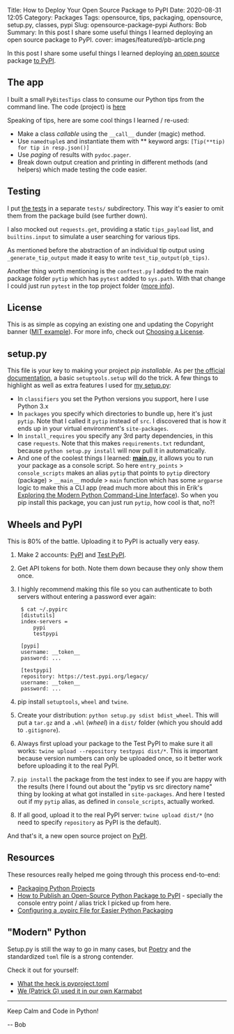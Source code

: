 Title: How to Deploy Your Open Source Package to PyPI
Date: 2020-08-31 12:05
Category: Packages
Tags: opensource, tips, packaging, opensource, setup.py, classes, pypi
Slug: opensource-package-pypi
Authors: Bob
Summary: In this post I share some useful things I learned deploying an open source package to PyPI.
cover: images/featured/pb-article.png

In this post I share some useful things I learned deploying [an open source](https://github.com/PyBites-Open-Source/pybites-tips) package [to PyPI](https://pypi.org/project/pybites-tips/).

## The app

I built a small `PyBitesTips` class to consume our Python tips from the command line. The code (project) is [here](https://github.com/PyBites-Open-Source/pybites-tips/blob/master/pytip/tips.py)

Speaking of tips, here are some cool things I learned / re-used:
- Make a class _callable_ using the `__call__` dunder (magic) method.
- Use `namedtuple`s and instantiate them with ** keyword args: `[Tip(**tip) for tip in resp.json()]`
- Use _paging_ of results with `pydoc.pager`.
- Break down output creation and printing in different methods (and helpers) which made testing the code easier.

## Testing

I put [the tests](https://github.com/PyBites-Open-Source/pybites-tips/blob/master/tests/test_tips.py) in a separate `tests/` subdirectory. This way it's easier to omit them from the package build (see further down).

I also mocked out `requests.get`, providing a static `tips_payload` list, and `builtins.input` to simulate a user searching for various tips.

As mentioned before the abstraction of an individual tip output using `_generate_tip_output` made it easy to write `test_tip_output(pb_tips)`.

Another thing worth mentioning is the `conftest.py` I added to the main package folder `pytip` which has `pytest` added to `sys.path`. With that change I could just run `pytest` in the top project folder ([more info](https://docs.pytest.org/en/stable/pythonpath.html)).

## License

This is as simple as copying an existing one and updating the Copyright banner ([MIT example](https://github.com/PyBites-Open-Source/pybites-tips/blob/master/LICENSE)). For more info, check out [Choosing a License](https://docs.python-guide.org/writing/license/).

## setup.py

This file is your key to making your project _pip installable_. As per [the official documentation](https://packaging.python.org/tutorials/packaging-projects/), a basic `setuptools.setup` will do the trick. A few things to highlight as well as extra features I used for [my setup.py](https://github.com/PyBites-Open-Source/pybites-tips/blob/master/setup.py):

- In `classifiers` you set the Python versions you support, here I use Python 3.x
- In `packages` you specify which directories to bundle up, here it's just `pytip`. Note that I called it `pytip` instead of `src`. I discovered that is how it ends up in your virtual environment's `site-packages`.
- In `install_requires` you specify any 3rd party dependencies, in this case `requests`. Note that this makes `requirements.txt` redundant, because `python setup.py install` will now pull it in automatically.
- And one of the coolest things I learned: [__main__.py](https://stackoverflow.com/questions/4042905/what-is-main-py), it allows you to run your package as a console script. So here `entry_points` > `console_scripts` makes an alias `pytip` that points to `pytip` directory (package) > `__main__` module > `main` function which has some `argparse` logic to make this a CLI app (read much more about this in Erik's [Exploring the Modern Python Command-Line Interface](https://pybit.es/guest-exploring-python-clis.html)). So when you pip install this package, you can just run `pytip`, how cool is that, no?!

## Wheels and PyPI

This is 80% of the battle. Uploading it to PyPI is actually very easy.

1. Make 2 accounts: [PyPI](https://pypi.org/) and [Test PyPI](https://test.pypi.org/).
2. Get API tokens for both. Note them down because they only show them once.
3. I highly recommend making this file so you can authenticate to both servers without entering a password ever again:

		$ cat ~/.pypirc
		[distutils]
		index-servers =
			pypi
			testpypi

		[pypi]
		username: __token__
		password: ...

		[testpypi]
		repository: https://test.pypi.org/legacy/
		username: __token__
		password: ...

4. pip install `setuptools`, `wheel` and `twine`.

5. Create your distribution: `python setup.py sdist bdist_wheel`. This will put a `tar.gz` and a `.whl` (_wheel_) in a `dist/` folder (which you should add to `.gitignore`).

6. Always first upload your package to the Test PyPI to make sure it all works: `twine upload --repository testpypi dist/*`. This is important because version numbers can only be uploaded once, so it better work before uploading it to the real PyPI.

7. `pip install` the package from the test index to see if you are happy with the results (here I found out about the "pytip vs src directory name" thing by looking at what got installed in `site-packages`. And here I tested out if my `pytip` alias, as defined in `console_scripts`, actually worked.

8. If all good, upload it to the real PyPI server: `twine upload dist/*` (no need to specify `repository` as PyPI is the default).

And that's it, a new open source project on [PyPI](https://pypi.org/project/pybites-tips/).

## Resources

These resources really helped me going through this process end-to-end:

- [Packaging Python Projects](https://packaging.python.org/tutorials/packaging-projects/)
- [How to Publish an Open-Source Python Package to PyPI](https://realpython.com/pypi-publish-python-package/) - specially the console entry point / alias trick I picked up from here.
- [Configuring a .pypirc File for Easier Python Packaging](https://truveris.github.io/articles/configuring-pypirc/)

## "Modern" Python

Setup.py is still the way to go in many cases, but [Poetry](https://python-poetry.org/) and the standardized `toml` file is a strong contender.

Check it out for yourself:

- [What the heck is pyproject.toml](https://snarky.ca/what-the-heck-is-pyproject-toml/)
- [We (Patrick G) used it in our own Karmabot](https://github.com/PyBites-Open-Source/karmabot)


---

Keep Calm and Code in Python!

-- Bob
